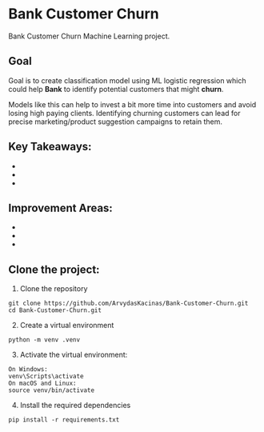 # Bank Customer Churn
 Bank Customer Churn Machine Learning project. 

## Goal
Goal is to create classification model using ML logistic regression which could help **Bank** to identify potential customers that might **churn**.

Models like this can help to invest a bit more time into customers and avoid losing high paying clients. Identifying churning customers can lead for precise marketing/product suggestion campaigns to retain them.


## Key Takeaways:
-
-
-

## Improvement Areas:
-
-
-

## Clone the project:

1. Clone the repository

```
git clone https://github.com/ArvydasKacinas/Bank-Customer-Churn.git
cd Bank-Customer-Churn.git
```

2. Create a virtual environment

```
python -m venv .venv
```
3. Activate the virtual environment:

```
On Windows:
venv\Scripts\activate
On macOS and Linux:
source venv/bin/activate
```

4. Install the required dependencies

```
pip install -r requirements.txt
```